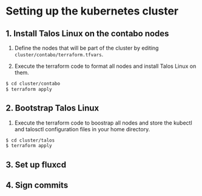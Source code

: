 # Setting up the kubernetes cluster

## 1. Install Talos Linux on the contabo nodes

1. Define the nodes that will be part of the cluster by editing `cluster/contabo/terraform.tfvars`.

1. Execute the terraform code to format all nodes and install Talos Linux on them.

```bash
$ cd cluster/contabo
$ terraform apply
```

## 2. Bootstrap Talos Linux

1. Execute the terraform code to boostrap all nodes and store the kubectl and talosctl configuration files in your home directory.

```bash
$ cd cluster/talos
$ terraform apply
```

## 3. Set up fluxcd

## 4. Sign commits
